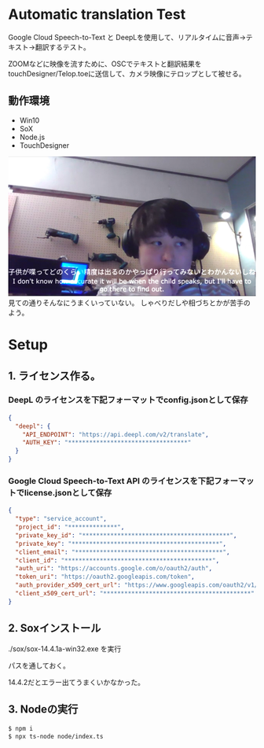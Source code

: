 # Automatic translation Test

Google Cloud Speech-to-Text と DeepLを使用して、リアルタイムに音声→テキスト→翻訳するテスト。

ZOOMなどに映像を流すために、OSCでテキストと翻訳結果をtouchDesigner/Telop.toeに送信して、カメラ映像にテロップとして被せる。

## 動作環境
* Win10
* SoX
* Node.js
* TouchDesigner




![Capture](./sttcap.jpg)
見ての通りそんなにうまくいっていない。
しゃべりだしや相づちとかが苦手のよう。

# Setup

## 1. ライセンス作る。

### DeepL のライセンスを下記フォーマットでconfig.jsonとして保存
```config.json
{
  "deepl": {
    "API_ENDPOINT": "https://api.deepl.com/v2/translate",
    "AUTH_KEY": "**********************************"
  }
}
```


### Google Cloud Speech-to-Text API のライセンスを下記フォーマットでlicense.jsonとして保存
```license.json
{
  "type": "service_account",
  "project_id": "**************",
  "private_key_id": "******************************************",
  "private_key": "******************************************",
  "client_email": "******************************************",
  "client_id": "******************************************",
  "auth_uri": "https://accounts.google.com/o/oauth2/auth",
  "token_uri": "https://oauth2.googleapis.com/token",
  "auth_provider_x509_cert_url": "https://www.googleapis.com/oauth2/v1/certs",
  "client_x509_cert_url": "******************************************"
}
```

## 2. Soxインストール
./sox/sox-14.4.1a-win32.exe を実行

パスを通しておく。

14.4.2だとエラー出てうまくいかなかった。

## 3. Nodeの実行
```angular2html
$ npm i
$ npx ts-node node/index.ts
```